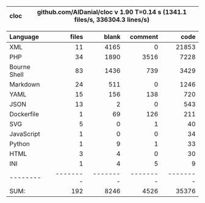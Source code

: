 
cloc|github.com/AlDanial/cloc v 1.90  T=0.14 s (1341.1 files/s, 336304.3 lines/s)
--- | ---

Language|files|blank|comment|code
:-------|-------:|-------:|-------:|-------:
XML|11|4165|0|21853
PHP|34|1890|3516|7228
Bourne Shell|83|1436|739|3429
Markdown|24|511|0|1246
YAML|15|156|138|720
JSON|13|2|0|543
Dockerfile|1|69|126|211
SVG|5|0|1|40
JavaScript|1|0|0|34
Python|1|9|1|33
HTML|3|4|0|30
INI|1|4|5|9
--------|--------|--------|--------|--------
SUM:|192|8246|4526|35376
